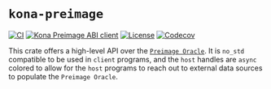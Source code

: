 # `kona-preimage`

<a href="https://github.com/op-rs/kona/actions/workflows/rust_ci.yaml"><img src="https://github.com/op-rs/kona/actions/workflows/rust_ci.yaml/badge.svg?label=ci" alt="CI"></a>
<a href="https://crates.io/crates/kona-preimage"><img src="https://img.shields.io/crates/v/kona-preimage.svg?label=kona-preimage&labelColor=2a2f35" alt="Kona Preimage ABI client"></a>
<a href="https://github.com/op-rs/kona/blob/main/LICENSE.md"><img src="https://img.shields.io/badge/License-MIT-d1d1f6.svg?label=license&labelColor=2a2f35" alt="License"></a>
<a href="https://img.shields.io/codecov/c/github/op-rs/kona"><img src="https://img.shields.io/codecov/c/github/op-rs/kona" alt="Codecov"></a>

This crate offers a high-level API over the [`Preimage Oracle`][preimage-abi-spec]. It is `no_std` compatible to be used in
`client` programs, and the `host` handles are `async` colored to allow for the `host` programs to reach out to external
data sources to populate the `Preimage Oracle`.

[preimage-abi-spec]: https://specs.optimism.io/experimental/fault-proof/index.html#pre-image-oracle
